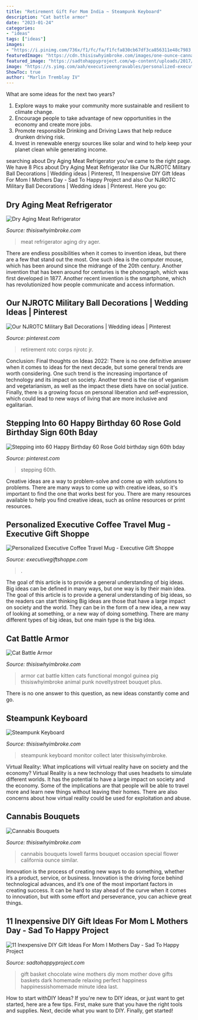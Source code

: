 ```yaml
---
title: "Retirement Gift For Mom India ~ Steampunk Keyboard"
description: "Cat battle armor"
date: "2023-01-24"
categories:
- "ideas"
tags: ["ideas"]
images:
- "https://i.pinimg.com/736x/f1/fc/fa/f1fcfa830cb67df3ca856311e48c7983.jpg"
featuredImage: "https://cdn.thisiswhyimbroke.com/images/one-ounce-cannabis-bouquet-640x534.jpg"
featured_image: "https://sadtohappyproject.com/wp-content/uploads/2017/05/diy-gift-ideas-for-mom22.jpg"
image: "https://s.yimg.com/aah/executiveengravables/personalized-executive-coffee-travel-mug-48.jpg"
ShowToc: true
author: "Marlin Tremblay IV"
---
```



What are some ideas for the next two years?
1. Explore ways to make your community more sustainable and resilient to climate change.
2. Encourage people to take advantage of new opportunities in the economy and create more jobs.
3. Promote responsible Drinking and Driving Laws that help reduce drunken driving risk.
4. Invest in renewable energy sources like solar and wind to help keep your planet clean while generating income.

	

		
searching about Dry Aging Meat Refrigerator you've came to the right page. We have 8 Pics about Dry Aging Meat Refrigerator like Our NJROTC Military Ball Decorations | Wedding ideas | Pinterest, 11 Inexpensive DIY Gift Ideas For Mom l Mothers Day - Sad To Happy Project and also Our NJROTC Military Ball Decorations | Wedding ideas | Pinterest. Here you go:
		
    
## Dry Aging Meat Refrigerator

<img loading=lazy src="https://cdn.thisiswhyimbroke.com/images/dry-aging-meat-refrigerator-dry-ager-640x534.jpg" onerror="this.onerror=null;this.src='https://tse4.mm.bing.net/th?id=OIP.Oj1XsQLTDr9eAd7ABom-CwHaGL&amp;pid=15.1';" alt="Dry Aging Meat Refrigerator">

_Source: thisiswhyimbroke.com_

>meat refrigerator aging dry ager. 

	

There are endless possibilities when it comes to invention ideas, but there are a few that stand out the most. One such idea is the computer mouse, which has been around since the midrange of the 20th century. Another invention that has been around for centuries is the phonograph, which was first developed in 1877. Another recent invention is the smartphone, which has revolutionized how people communicate and access information.

    
## Our NJROTC Military Ball Decorations | Wedding Ideas | Pinterest

<img loading=lazy src="https://s-media-cache-ak0.pinimg.com/736x/00/16/a6/0016a60909d8dfbbd23391fd00bd7a16.jpg" onerror="this.onerror=null;this.src='https://tse4.mm.bing.net/th?id=OIP.EQBItf529z-DpQYMP0GUfwHaJ3&amp;pid=15.1';" alt="Our NJROTC Military Ball Decorations | Wedding ideas | Pinterest">

_Source: pinterest.com_

>retirement rotc corps njrotc jr. 

	

Conclusion:
Final thoughts on Ideas 2022:
There is no one definitive answer when it comes to ideas for the next decade, but some general trends are worth considering. One such trend is the increasing importance of technology and its impact on society. Another trend is the rise of veganism and vegetarianism, as well as the impact these diets have on social justice. Finally, there is a growing focus on personal liberation and self-expression, which could lead to new ways of living that are more inclusive and egalitarian.

    
## Stepping Into 60 Happy Birthday 60 Rose Gold Birthday Sign 60th Bday

<img loading=lazy src="https://i.pinimg.com/736x/f1/fc/fa/f1fcfa830cb67df3ca856311e48c7983.jpg" onerror="this.onerror=null;this.src='https://tse3.mm.bing.net/th?id=OIP.XdfTJDo4ly6pY2FJjrLhcgHaJ3&amp;pid=15.1';" alt="Stepping into 60 Happy Birthday 60 Rose Gold birthday sign 60th bday">

_Source: pinterest.com_

>stepping 60th. 

	

Creative ideas are a way to problem-solve and come up with solutions to problems. There are many ways to come up with creative ideas, so it's important to find the one that works best for you. There are many resources available to help you find creative ideas, such as online resources or print resources.

    
## Personalized Executive Coffee Travel Mug - Executive Gift Shoppe

<img loading=lazy src="https://s.yimg.com/aah/executiveengravables/personalized-executive-coffee-travel-mug-48.jpg" onerror="this.onerror=null;this.src='https://tse2.mm.bing.net/th?id=OIP.Ncz6c6XUX7xOgCCxJNJ9vgHaHa&amp;pid=15.1';" alt="Personalized Executive Coffee Travel Mug - Executive Gift Shoppe">

_Source: executivegiftshoppe.com_

>. 

	

The goal of this article is to provide a general understanding of big ideas. Big ideas can be defined in many ways, but one way is by their main idea. The goal of this article is to provide a general understanding of big ideas, so the readers can start thinking
Big ideas are those that have a large impact on society and the world. They can be in the form of a new idea, a new way of looking at something, or a new way of doing something. There are many different types of big ideas, but one main type is the big idea.

    
## Cat Battle Armor

<img loading=lazy src="https://cdn.thisiswhyimbroke.com/images/cat-battle-armor-640x533.jpg" onerror="this.onerror=null;this.src='https://tse2.mm.bing.net/th?id=OIP.3m8i1MXzx4EEYZudP7lOFQHaGK&amp;pid=15.1';" alt="Cat Battle Armor">

_Source: thisiswhyimbroke.com_

>armor cat battle kitten cats functional mongol guinea pig thisiswhyimbroke animal punk noveltystreet bouquet plus. 

	

There is no one answer to this question, as new ideas constantly come and go.

    
## Steampunk Keyboard

<img loading=lazy src="https://cdn.thisiswhyimbroke.com/images/steampunk-keyboard2-640x533.jpg" onerror="this.onerror=null;this.src='https://tse1.mm.bing.net/th?id=OIP.QT5f5yAIEAZ21p5UmkKThwHaGK&amp;pid=15.1';" alt="Steampunk Keyboard">

_Source: thisiswhyimbroke.com_

>steampunk keyboard monitor collect later thisiswhyimbroke. 

	

Virtual Reality: What implications will virtual reality have on society and the economy?
Virtual Reality is a new technology that uses headsets to simulate different worlds. It has the potential to have a large impact on society and the economy. Some of the implications are that people will be able to travel more and learn new things without leaving their homes. There are also concerns about how virtual reality could be used for exploitation and abuse.

    
## Cannabis Bouquets

<img loading=lazy src="https://cdn.thisiswhyimbroke.com/images/one-ounce-cannabis-bouquet-640x534.jpg" onerror="this.onerror=null;this.src='https://tse2.mm.bing.net/th?id=OIP.yr-h9weqOLnTt6Po1UXTkgHaGL&amp;pid=15.1';" alt="Cannabis Bouquets">

_Source: thisiswhyimbroke.com_

>cannabis bouquets lowell farms bouquet occasion special flower california ounce similar. 

	

Innovation is the process of creating new ways to do something, whether it’s a product, service, or business. Innovation is the driving force behind technological advances, and it’s one of the most important factors in creating success. It can be hard to stay ahead of the curve when it comes to innovation, but with some effort and perseverance, you can achieve great things.

    
## 11 Inexpensive DIY Gift Ideas For Mom L Mothers Day - Sad To Happy Project

<img loading=lazy src="https://sadtohappyproject.com/wp-content/uploads/2017/05/diy-gift-ideas-for-mom22.jpg" onerror="this.onerror=null;this.src='https://tse4.mm.bing.net/th?id=OIP.a-aGy_Xct67G2pIS6j1OmAAAAA&amp;pid=15.1';" alt="11 Inexpensive DIY Gift Ideas For Mom l Mothers Day - Sad To Happy Project">

_Source: sadtohappyproject.com_

>gift basket chocolate wine mothers diy mom mother dove gifts baskets dark homemade relaxing perfect happiness happinessishomemade minute idea last. 

	

How to start withDIY Ideas?
If you're new to DIY ideas, or just want to get started, here are a few tips. First, make sure that you have the right tools and supplies. Next, decide what you want to DIY. Finally, get started!

